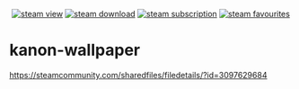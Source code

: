 <p align="center">
    <a href="https://steamcommunity.com/sharedfiles/filedetails/?id=3097629684">
        <img src="https://img.shields.io/steam/views/3097629684"
            alt="steam view"></a>
    <a href="https://steamcommunity.com/sharedfiles/filedetails/?id=3097629684">
        <img src="https://img.shields.io/steam/downloads/3097629684"
            alt="steam download"></a>
    <a href="https://steamcommunity.com/sharedfiles/filedetails/?id=3097629684">
        <img src="https://img.shields.io/steam/subscriptions/3097629684"
            alt="steam subscription"></a>
    <a href="https://steamcommunity.com/sharedfiles/filedetails/?id=3097629684">
        <img src="https://img.shields.io/steam/favorites/3097629684"
            alt="steam favourites"></a>
</p>

# kanon-wallpaper
https://steamcommunity.com/sharedfiles/filedetails/?id=3097629684
